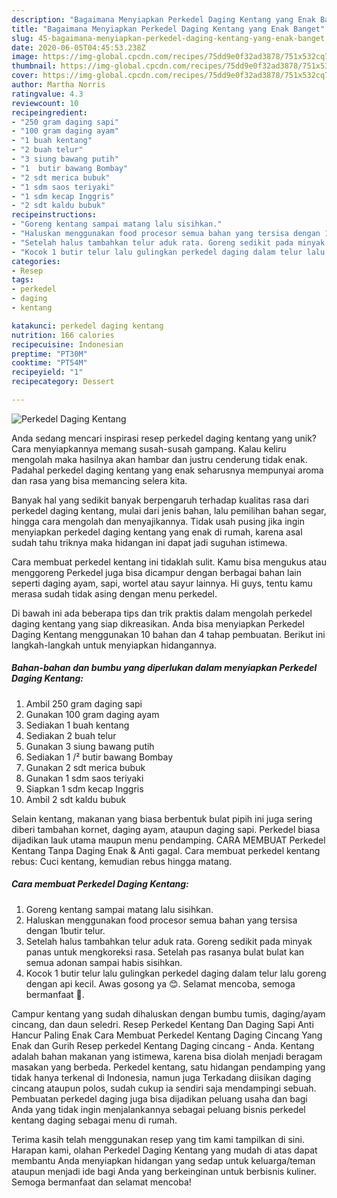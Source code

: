 ```yaml
---
description: "Bagaimana Menyiapkan Perkedel Daging Kentang yang Enak Banget"
title: "Bagaimana Menyiapkan Perkedel Daging Kentang yang Enak Banget"
slug: 45-bagaimana-menyiapkan-perkedel-daging-kentang-yang-enak-banget
date: 2020-06-05T04:45:53.238Z
image: https://img-global.cpcdn.com/recipes/75dd9e0f32ad3878/751x532cq70/perkedel-daging-kentang-foto-resep-utama.jpg
thumbnail: https://img-global.cpcdn.com/recipes/75dd9e0f32ad3878/751x532cq70/perkedel-daging-kentang-foto-resep-utama.jpg
cover: https://img-global.cpcdn.com/recipes/75dd9e0f32ad3878/751x532cq70/perkedel-daging-kentang-foto-resep-utama.jpg
author: Martha Norris
ratingvalue: 4.3
reviewcount: 10
recipeingredient:
- "250 gram daging sapi"
- "100 gram daging ayam"
- "1 buah kentang"
- "2 buah telur"
- "3 siung bawang putih"
- "1  butir bawang Bombay"
- "2 sdt merica bubuk"
- "1 sdm saos teriyaki"
- "1 sdm kecap Inggris"
- "2 sdt kaldu bubuk"
recipeinstructions:
- "Goreng kentang sampai matang lalu sisihkan."
- "Haluskan menggunakan food procesor semua bahan yang tersisa dengan 1butir telur."
- "Setelah halus tambahkan telur aduk rata. Goreng sedikit pada minyak panas untuk mengkoreksi rasa. Setelah pas rasanya bulat bulat kan semua adonan sampai habis sisihkan."
- "Kocok 1 butir telur lalu gulingkan perkedel daging dalam telur lalu goreng dengan api kecil. Awas gosong ya 😊. Selamat mencoba, semoga bermanfaat 💖."
categories:
- Resep
tags:
- perkedel
- daging
- kentang

katakunci: perkedel daging kentang 
nutrition: 166 calories
recipecuisine: Indonesian
preptime: "PT30M"
cooktime: "PT54M"
recipeyield: "1"
recipecategory: Dessert

---
```



![Perkedel Daging Kentang](https://img-global.cpcdn.com/recipes/75dd9e0f32ad3878/751x532cq70/perkedel-daging-kentang-foto-resep-utama.jpg)

Anda sedang mencari inspirasi resep perkedel daging kentang yang unik? Cara menyiapkannya memang susah-susah gampang. Kalau keliru mengolah maka hasilnya akan hambar dan justru cenderung tidak enak. Padahal perkedel daging kentang yang enak seharusnya mempunyai aroma dan rasa yang bisa memancing selera kita.

Banyak hal yang sedikit banyak berpengaruh terhadap kualitas rasa dari perkedel daging kentang, mulai dari jenis bahan, lalu pemilihan bahan segar, hingga cara mengolah dan menyajikannya. Tidak usah pusing jika ingin menyiapkan perkedel daging kentang yang enak di rumah, karena asal sudah tahu triknya maka hidangan ini dapat jadi suguhan istimewa.

Cara membuat perkedel kentang ini tidaklah sulit. Kamu bisa mengukus atau menggoreng Perkedel juga bisa dicampur dengan berbagai bahan lain seperti daging ayam, sapi, wortel atau sayur lainnya. Hi guys, tentu kamu merasa sudah tidak asing dengan menu perkedel.


Di bawah ini ada beberapa tips dan trik praktis dalam mengolah perkedel daging kentang yang siap dikreasikan. Anda bisa menyiapkan Perkedel Daging Kentang menggunakan 10 bahan dan 4 tahap pembuatan. Berikut ini langkah-langkah untuk menyiapkan hidangannya.

<!--inarticleads1-->

##### Bahan-bahan dan bumbu yang diperlukan dalam menyiapkan Perkedel Daging Kentang:

1. Ambil 250 gram daging sapi
1. Gunakan 100 gram daging ayam
1. Sediakan 1 buah kentang
1. Sediakan 2 buah telur
1. Gunakan 3 siung bawang putih
1. Sediakan 1 /² butir bawang Bombay
1. Gunakan 2 sdt merica bubuk
1. Gunakan 1 sdm saos teriyaki
1. Siapkan 1 sdm kecap Inggris
1. Ambil 2 sdt kaldu bubuk


Selain kentang, makanan yang biasa berbentuk bulat pipih ini juga sering diberi tambahan kornet, daging ayam, ataupun daging sapi. Perkedel biasa dijadikan lauk utama maupun menu pendamping. CARA MEMBUAT Perkedel Kentang Tanpa Daging Enak &amp; Anti gagal. Cara membuat perkedel kentang rebus: Cuci kentang, kemudian rebus hingga matang. 

<!--inarticleads2-->

##### Cara membuat Perkedel Daging Kentang:

1. Goreng kentang sampai matang lalu sisihkan.
1. Haluskan menggunakan food procesor semua bahan yang tersisa dengan 1butir telur.
1. Setelah halus tambahkan telur aduk rata. Goreng sedikit pada minyak panas untuk mengkoreksi rasa. Setelah pas rasanya bulat bulat kan semua adonan sampai habis sisihkan.
1. Kocok 1 butir telur lalu gulingkan perkedel daging dalam telur lalu goreng dengan api kecil. Awas gosong ya 😊. Selamat mencoba, semoga bermanfaat 💖.


Campur kentang yang sudah dihaluskan dengan bumbu tumis, daging/ayam cincang, dan daun seledri. Resep Perkedel Kentang Dan Daging Sapi Anti Hancur Paling Enak Cara Membuat Perkedel Kentang Daging Cincang Yang Enak dan Gurih Resep perkedel Kentang Daging cincang - Anda. Kentang adalah bahan makanan yang istimewa, karena bisa diolah menjadi beragam masakan yang berbeda. Perkedel kentang, satu hidangan pendamping yang tidak hanya terkenal di Indonesia, namun juga Terkadang diisikan daging cincang ataupun polos, sudah cukup ia sendiri saja mendampingi sebuah. Pembuatan perkedel daging juga bisa dijadikan peluang usaha dan bagi Anda yang tidak ingin menjalankannya sebagai peluang bisnis perkedel kentang daging sebagai menu di rumah. 

Terima kasih telah menggunakan resep yang tim kami tampilkan di sini. Harapan kami, olahan Perkedel Daging Kentang yang mudah di atas dapat membantu Anda menyiapkan hidangan yang sedap untuk keluarga/teman ataupun menjadi ide bagi Anda yang berkeinginan untuk berbisnis kuliner. Semoga bermanfaat dan selamat mencoba!
